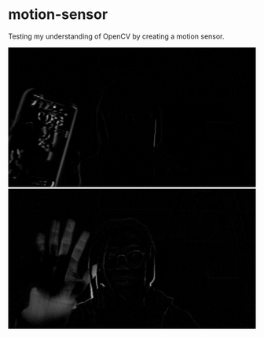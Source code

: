 # motion-sensor
Testing my understanding of OpenCV by creating a motion sensor.

![motion sensor demo 1](https://github.com/jjhickmon/motion-sensor/blob/4156b9ef339ea4e279b2e440557eb6589ffd200c/Screen%20Shot%202022-11-28%20at%205.09.52%20PM.png)
![motion sensor demo 2](https://github.com/jjhickmon/motion-sensor/blob/4156b9ef339ea4e279b2e440557eb6589ffd200c/Screen%20Shot%202022-11-28%20at%205.08.37%20PM.png)
